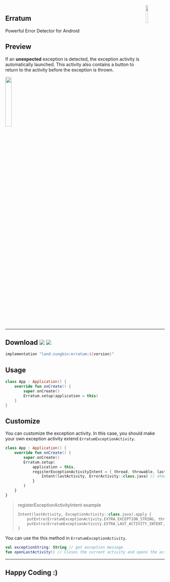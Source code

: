 <img src="https://user-images.githubusercontent.com/40740128/135403661-6942d23f-57be-48ba-84c6-01cd253253e3.png" align="right" width="12%"/>

## Erratum

Powerful Error Detector for Android

## Preview

If an **unexpected** exception is detected, the exception activity is automatically launched. This activity also contains a button to return to the activity before the exception is thrown.

<img src="https://user-images.githubusercontent.com/40740128/151650056-36271d87-7568-4c6c-b04c-b8ec32f681dd.png" width="20%" />

---

## Download [![](https://img.shields.io/maven-central/v/land.sungbin/erratum)](https://search.maven.org/artifact/land.sungbin/erratum) ![](https://img.shields.io/badge/API-14%2B-brightgreen.svg)

```groovy
implementation "land.sungbin:erratum:${version}"
```

## Usage

```kotlin
class App : Application() {
    override fun onCreate() {
        super.onCreate()
        Erratum.setup(application = this)
    }
}
```

## Customize

You can customize the exception activity. In this case, you should make your own exception activity extend `ErratumExceptionActivity`.

```kotlin
class App : Application() {
    override fun onCreate() {
        super.onCreate()
        Erratum.setup(
            application = this,
            registerExceptionActivityIntent = { thread, throwable, lastActivity ->
                Intent(lastActivity, ErrorActivity::class.java) // should return custom exception activity intent
            }
        )
    }
}
```

> registerExceptionActivityIntent example
>
> ```kotlin
> Intent(lastActivity, ExceptionActivity::class.java).apply {
>     putExtra(ErratumExceptionActivity.EXTRA_EXCEPTION_STRING, throwable.toString())
>     putExtra(ErratumExceptionActivity.EXTRA_LAST_ACTIVITY_INTENT, lastActivity.intent)
> }
> ```

You can use the this method in `ErratumExceptionActivity`.

```kotlin
val exceptionString: String // get exception message
fun openLastActivity() // Closes the current activity and opens the activity before an exception is thrown.
```

---

## Happy Coding :)

